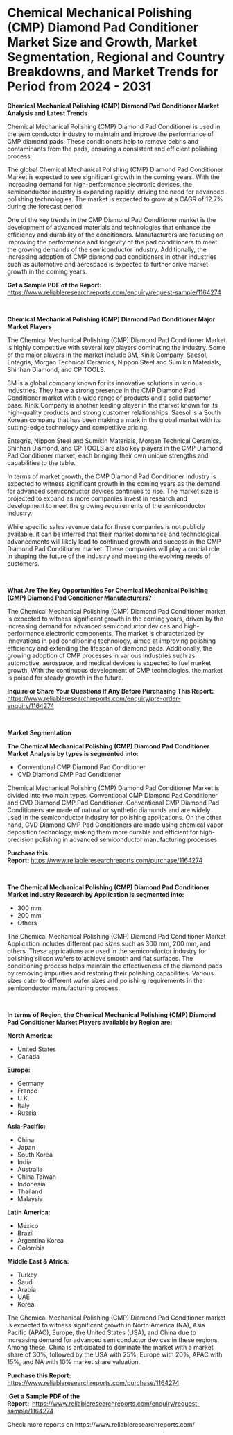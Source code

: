 <p><h1>Chemical Mechanical Polishing (CMP) Diamond Pad Conditioner Market Size and Growth, Market Segmentation, Regional and Country Breakdowns, and Market Trends for Period from 2024 -  2031</h1></p><p><strong>Chemical Mechanical Polishing (CMP) Diamond Pad Conditioner Market Analysis and Latest Trends</strong></p>
<p><p>Chemical Mechanical Polishing (CMP) Diamond Pad Conditioner is used in the semiconductor industry to maintain and improve the performance of CMP diamond pads. These conditioners help to remove debris and contaminants from the pads, ensuring a consistent and efficient polishing process.</p><p>The global Chemical Mechanical Polishing (CMP) Diamond Pad Conditioner Market is expected to see significant growth in the coming years. With the increasing demand for high-performance electronic devices, the semiconductor industry is expanding rapidly, driving the need for advanced polishing technologies. The market is expected to grow at a CAGR of 12.7% during the forecast period.</p><p>One of the key trends in the CMP Diamond Pad Conditioner market is the development of advanced materials and technologies that enhance the efficiency and durability of the conditioners. Manufacturers are focusing on improving the performance and longevity of the pad conditioners to meet the growing demands of the semiconductor industry. Additionally, the increasing adoption of CMP diamond pad conditioners in other industries such as automotive and aerospace is expected to further drive market growth in the coming years.</p></p>
<p><strong>Get a Sample PDF of the Report:&nbsp;</strong> <a href="https://www.reliableresearchreports.com/enquiry/request-sample/1164274">https://www.reliableresearchreports.com/enquiry/request-sample/1164274</a></p>
<p>&nbsp;</p>
<p><strong>Chemical Mechanical Polishing (CMP) Diamond Pad Conditioner Major Market Players</strong></p>
<p><p>The Chemical Mechanical Polishing (CMP) Diamond Pad Conditioner Market is highly competitive with several key players dominating the industry. Some of the major players in the market include 3M, Kinik Company, Saesol, Entegris, Morgan Technical Ceramics, Nippon Steel and Sumikin Materials, Shinhan Diamond, and CP TOOLS.</p><p>3M is a global company known for its innovative solutions in various industries. They have a strong presence in the CMP Diamond Pad Conditioner market with a wide range of products and a solid customer base. Kinik Company is another leading player in the market known for its high-quality products and strong customer relationships. Saesol is a South Korean company that has been making a mark in the global market with its cutting-edge technology and competitive pricing.</p><p>Entegris, Nippon Steel and Sumikin Materials, Morgan Technical Ceramics, Shinhan Diamond, and CP TOOLS are also key players in the CMP Diamond Pad Conditioner market, each bringing their own unique strengths and capabilities to the table.</p><p>In terms of market growth, the CMP Diamond Pad Conditioner industry is expected to witness significant growth in the coming years as the demand for advanced semiconductor devices continues to rise. The market size is projected to expand as more companies invest in research and development to meet the growing requirements of the semiconductor industry.</p><p>While specific sales revenue data for these companies is not publicly available, it can be inferred that their market dominance and technological advancements will likely lead to continued growth and success in the CMP Diamond Pad Conditioner market. These companies will play a crucial role in shaping the future of the industry and meeting the evolving needs of customers.</p></p>
<p>&nbsp;</p>
<p><strong>What Are The Key Opportunities For Chemical Mechanical Polishing (CMP) Diamond Pad Conditioner Manufacturers?</strong></p>
<p><p>The Chemical Mechanical Polishing (CMP) Diamond Pad Conditioner market is expected to witness significant growth in the coming years, driven by the increasing demand for advanced semiconductor devices and high-performance electronic components. The market is characterized by innovations in pad conditioning technology, aimed at improving polishing efficiency and extending the lifespan of diamond pads. Additionally, the growing adoption of CMP processes in various industries such as automotive, aerospace, and medical devices is expected to fuel market growth. With the continuous development of CMP technologies, the market is poised for steady growth in the future.</p></p>
<p><strong>Inquire or Share Your Questions If Any Before Purchasing This Report:</strong> <a href="https://www.reliableresearchreports.com/enquiry/pre-order-enquiry/1164274">https://www.reliableresearchreports.com/enquiry/pre-order-enquiry/1164274</a></p>
<p>&nbsp;</p>
<p><strong>Market Segmentation</strong></p>
<p><strong>The Chemical Mechanical Polishing (CMP) Diamond Pad Conditioner Market Analysis by types is segmented into:</strong></p>
<p><ul><li>Conventional CMP Diamond Pad Conditioner</li><li>CVD Diamond CMP Pad Conditioner</li></ul></p>
<p><p>Chemical Mechanical Polishing (CMP) Diamond Pad Conditioner Market is divided into two main types: Conventional CMP Diamond Pad Conditioner and CVD Diamond CMP Pad Conditioner. Conventional CMP Diamond Pad Conditioners are made of natural or synthetic diamonds and are widely used in the semiconductor industry for polishing applications. On the other hand, CVD Diamond CMP Pad Conditioners are made using chemical vapor deposition technology, making them more durable and efficient for high-precision polishing in advanced semiconductor manufacturing processes.</p></p>
<p><strong>Purchase this Report:&nbsp;</strong><a href="https://www.reliableresearchreports.com/purchase/1164274">https://www.reliableresearchreports.com/purchase/1164274</a></p>
<p>&nbsp;</p>
<p><strong>The Chemical Mechanical Polishing (CMP) Diamond Pad Conditioner Market Industry Research by Application is segmented into:</strong></p>
<p><ul><li>300 mm</li><li>200 mm</li><li>Others</li></ul></p>
<p><p>The Chemical Mechanical Polishing (CMP) Diamond Pad Conditioner Market Application includes different pad sizes such as 300 mm, 200 mm, and others. These applications are used in the semiconductor industry for polishing silicon wafers to achieve smooth and flat surfaces. The conditioning process helps maintain the effectiveness of the diamond pads by removing impurities and restoring their polishing capabilities. Various sizes cater to different wafer sizes and polishing requirements in the semiconductor manufacturing process.</p></p>
<p>&nbsp;</p>
<p><strong>In terms of Region, the Chemical Mechanical Polishing (CMP) Diamond Pad Conditioner Market Players available by Region are:</strong></p>
<p>
    <p> <strong> North America: </strong>
        <ul>
            <li>United States</li>
            <li>Canada</li>
        </ul>
        </p> 
    <p> <strong> Europe: </strong>
        <ul>
            <li>Germany</li>
            <li>France</li>
            <li>U.K.</li>
            <li>Italy</li>
            <li>Russia</li>
        </ul>
        </p> 
    <p> <strong> Asia-Pacific: </strong>
        <ul>
            <li>China</li>
            <li>Japan</li>
            <li>South Korea</li>
            <li>India</li>
            <li>Australia</li>
            <li>China Taiwan</li>
            <li>Indonesia</li>
            <li>Thailand</li>
            <li>Malaysia</li>
        </ul>
        </p> 
    <p> <strong> Latin America: </strong>
        <ul>
            <li>Mexico</li>
            <li>Brazil</li>
            <li>Argentina Korea</li>
            <li>Colombia</li>
        </ul>
        </p> 
    <p> <strong> Middle East & Africa: </strong>
        <ul>
            <li>Turkey</li>
            <li>Saudi</li>
            <li>Arabia</li>
            <li>UAE</li>
            <li>Korea</li>
        </ul>
    </p>
    </p>
<p><p>The Chemical Mechanical Polishing (CMP) Diamond Pad Conditioner market is expected to witness significant growth in North America (NA), Asia Pacific (APAC), Europe, the United States (USA), and China due to increasing demand for advanced semiconductor devices in these regions. Among these, China is anticipated to dominate the market with a market share of 30%, followed by the USA with 25%, Europe with 20%, APAC with 15%, and NA with 10% market share valuation.</p></p>
<p><strong>Purchase this Report: </strong><a href="https://www.reliableresearchreports.com/purchase/1164274">https://www.reliableresearchreports.com/purchase/1164274</a></p>
<p>&nbsp;<strong>Get a Sample PDF of the Report:&nbsp;&nbsp;</strong><a href="https://www.reliableresearchreports.com/enquiry/request-sample/1164274">https://www.reliableresearchreports.com/enquiry/request-sample/1164274</a></p>
<p><strong></strong></p>
<p>Check more reports on https://www.reliableresearchreports.com/</p>